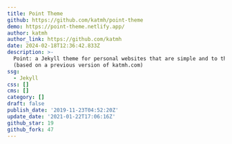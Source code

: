 ```yaml
---
title: Point Theme
github: https://github.com/katmh/point-theme
demo: https://point-theme.netlify.app/
author: katmh
author_link: https://github.com/katmh
date: 2024-02-18T12:36:42.833Z
description: >-
  Point: a Jekyll theme for personal websites that are simple and to the point
  (based on a previous version of katmh.com)
ssg:
  - Jekyll
css: []
cms: []
category: []
draft: false
publish_date: '2019-11-23T04:52:20Z'
update_date: '2021-01-22T17:06:16Z'
github_star: 19
github_fork: 47
---
```

